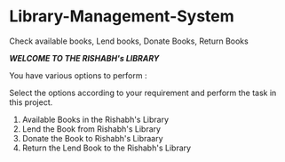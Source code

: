 # Library-Management-System
Check available books, Lend books, Donate Books, Return Books

*****WELCOME TO THE RISHABH's LIBRARY*****

You have various options to perform : 

Select the options according to your requirement and perform the task in this project.

1. Available Books in the Rishabh's Library
2. Lend the Book from Rishabh's Library
3. Donate the Book to Rishabh's Libraary
4. Return the Lend Book to the Rishabh's Library
